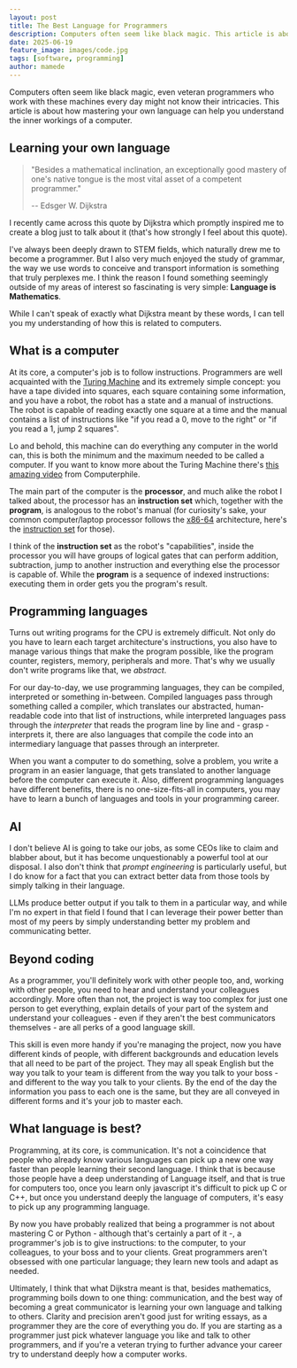 ```yaml
---
layout: post
title: The Best Language for Programmers
description: Computers often seem like black magic. This article is about how understanding your own language can help you understand the inner workings of a computer
date: 2025-06-19
feature_image: images/code.jpg
tags: [software, programming]
author: mamede
---
```


Computers often seem like black magic, even veteran programmers who work with these machines every day might not know their intricacies. This article is about how mastering your own language can help you understand the inner workings of a computer.

<!--more-->

## Learning your own language

> "Besides a mathematical inclination, an exceptionally good mastery of one's native tongue is the most vital asset of a competent programmer."
>
> -- Edsger W. Dijkstra

I recently came across this quote by Dijkstra which promptly inspired me to create a blog just to talk about it (that's how strongly I feel about this quote).

I've always been deeply drawn to STEM fields, which naturally drew me to become a programmer. But I also very much enjoyed the study of grammar, the way we use words to conceive and transport information is something that truly perplexes me. I think the reason I found something seemingly outside of my areas of interest so fascinating is very simple: **Language is Mathematics**.

While I can't speak of exactly what Dijkstra meant by these words, I can tell you my understanding of how this is related to computers.

## What is a computer

At its core, a computer's job is to follow instructions. Programmers are well acquainted with the [Turing Machine](https://en.wikipedia.org/wiki/Turing_machine) and its extremely simple concept: you have a tape divided into squares, each square containing some information, and you have a robot, the robot has a state and a manual of instructions. The robot is capable of reading exactly one square at a time and the manual contains a list of instructions like "if you read a 0, move to the right" or "if you read a 1, jump 2 squares".

Lo and behold, this machine can do everything any computer in the world can, this is both the minimum and the maximum needed to be called a computer. If you want to know more about the Turing Machine there's [this amazing video](https://www.youtube.com/watch?v=dNRDvLACg5Q) from Computerphile.

The main part of the computer is the **processor**, and much alike the robot I talked about, the processor has an **instruction set** which, together with the **program**, is analogous to the robot's manual (for curiosity's sake, your common computer/laptop processor follows the [x86-64](https://en.wikipedia.org/wiki/X86-64) architecture, here's the [instruction set](https://www.felixcloutier.com/x86/) for those).

I think of the **instruction set** as the robot's "capabilities", inside the processor you will have groups of logical gates that can perform addition, subtraction, jump to another instruction and everything else the processor is capable of. While the **program** is a sequence of indexed instructions: executing them in order gets you the program's result.

## Programming languages

Turns out writing programs for the CPU is extremely difficult. Not only do you have to learn each target architecture's instructions, you also have to manage various things that make the program possible, like the program counter, registers, memory, peripherals and more. That's why we usually don't write programs like that, we *abstract*.

For our day-to-day, we use programming languages, they can be compiled, interpreted or something in-between. Compiled languages pass through something called a compiler, which translates our abstracted, human-readable code into that list of instructions, while interpreted languages pass through the *interpreter* that reads the program line by line and - grasp - interprets it, there are also languages that compile the code into an intermediary language that passes through an interpreter.

When you want a computer to do something, solve a problem, you write a program in an easier language, that gets translated to another language before the computer can execute it. Also, different programming languages have different benefits, there is no one-size-fits-all in computers, you may have to learn a bunch of languages and tools in your programming career.

## AI

I don't believe AI is going to take our jobs, as some CEOs like to claim and blabber about, but it has become unquestionably a powerful tool at our disposal. I also don't think that *prompt engineering* is particularly useful, but I do know for a fact that you can extract better data from those tools by simply talking in their language.

LLMs produce better output if you talk to them in a particular way, and while I'm no expert in that field I found that I can leverage their power better than most of my peers by simply understanding better my problem and communicating better.

## Beyond coding

As a programmer, you'll definitely work with other people too, and, working with other people, you need to hear and understand your colleagues accordingly. More often than not, the project is way too complex for just one person to get everything, explain details of your part of the system and understand your colleagues - even if they aren't the best communicators themselves - are all perks of a good language skill.

This skill is even more handy if you're managing the project, now you have different kinds of people, with different backgrounds and education levels that all need to be part of the project. They may all speak English but the way you talk to your team is different from the way you talk to your boss - and different to the way you talk to your clients. By the end of the day the information you pass to each one is the same, but they are all conveyed in different forms and it's your job to master each.

## What language is best?

Programming, at its core, is communication. It's not a coincidence that people who already know various languages can pick up a new one way faster than people learning their second language. I think that is because those people have a deep understanding of Language itself, and that is true for computers too, once you learn only javascript it's difficult to pick up C or C++, but once you understand deeply the language of computers, it's easy to pick up any programming language.

By now you have probably realized that being a programmer is not about mastering C or Python - although that's certainly a part of it -, a programmer's job is to give instructions: to the computer, to your colleagues, to your boss and to your clients. Great programmers aren't obsessed with one particular language; they learn new tools and adapt as needed.

Ultimately, I think that what Dijkstra meant is that, besides mathematics, programming boils down to one thing: communication, and the best way of becoming a great communicator is learning your own language and talking to others. Clarity and precision aren't good just for writing essays, as a programmer they are the core of everything you do. If you are starting as a programmer just pick whatever language you like and talk to other programmers, and if you're a veteran trying to further advance your career try to understand deeply how a computer works.
